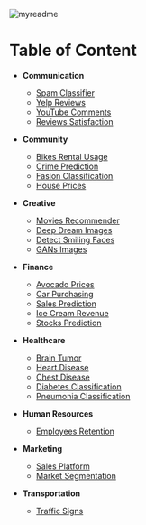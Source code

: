 ![myreadme](https://user-images.githubusercontent.com/70707092/95544092-d0b72880-09bf-11eb-90f7-bdca493307f7.png)

# Table of Content

- **Communication**

    - [Spam Classifier](https://github.com/mareksturek/real-application/blob/main/notebooks/communication_spam_classifier.ipynb) 
    - [Yelp Reviews](https://github.com/mareksturek/real-application/blob/main/notebooks/communication_yelp_reviews.ipynb) 
    - [YouTube Comments](https://github.com/mareksturek/real-application/blob/main/notebooks/communication_youtube_comments.ipynb) 
    - [Reviews Satisfaction](https://github.com/mareksturek/real-application/blob/main/notebooks/communication_reviews_satisfaction.ipynb) 

- **Community**  

    - [Bikes Rental Usage](https://github.com/mareksturek/real-application/blob/main/notebooks/community_bike_rental_usage.ipynb) 
    - [Crime Prediction](https://github.com/mareksturek/real-application/blob/main/notebooks/community_crime_prediction.ipynb) 
    - [Fasion Classification](https://github.com/mareksturek/real-application/blob/main/notebooks/community_fashion_classification.ipynb) 
    - [House Prices](https://github.com/mareksturek/real-application/blob/main/notebooks/community_house_prices.ipynb) 
  
- **Creative**  

    - [Movies Recommender](https://github.com/mareksturek/real-application/blob/main/notebooks/creative_movie_recommender.ipynb) 
    - [Deep Dream Images](https://github.com/mareksturek/real-application/blob/main/notebooks/creative_deep_dream.ipynb)
    - [Detect Smiling Faces](https://github.com/mareksturek/real-application/blob/main/notebooks/creative_detect_smiling_faces.ipynb)
    - [GANs Images](https://github.com/mareksturek/real-application/blob/main/notebooks/creative_gans_images.ipynb)
    
- **Finance**    
 
    - [Avocado Prices](https://github.com/mareksturek/real-application/blob/main/notebooks/finance_avocado_prices.ipynb) 
    - [Car Purchasing](https://github.com/mareksturek/real-application/blob/main/notebooks/finance_car_purchasing.ipynb) 
    - [Sales Prediction](https://github.com/mareksturek/real-application/blob/main/notebooks/finance_sales_prediction.ipynb) 
    - [Ice Cream Revenue](https://github.com/mareksturek/real-application/blob/main/notebooks/finance_daily_revenue_ice_cream.ipynb)
    - [Stocks Prediction](https://github.com/mareksturek/real-application/blob/main/notebooks/finance_stocks_eva_pred.ipynb) 

- **Healthcare**    

    - [Brain Tumor](https://github.com/mareksturek/real-application/blob/main/notebooks/healthcare_brain_tumor.ipynb) 
    - [Heart Disease](https://github.com/mareksturek/real-application/blob/main/notebooks/healthcare_heart_disease.ipynb) 
    - [Chest Disease](https://github.com/mareksturek/real-application/blob/main/notebooks/healthcare_chest_disease.ipynb) 
    - [Diabetes Classification](https://github.com/mareksturek/real-application/blob/main/notebooks/healthcare_diabetes_classification.ipynb)
    - [Pneumonia Classification](https://github.com/mareksturek/real-application/blob/main/notebooks/healthcare_pneumonia_classification.ipynb) 
    
- **Human Resources** 
    
    - [Employees Retention](https://github.com/mareksturek/real-application/blob/main/notebooks/hr_employees_retention.ipynb) 

- **Marketing** 

    - [Sales Platform](https://github.com/mareksturek/real-application/blob/main/notebooks/marketing_sales_platforms.ipynb) 
    - [Market Segmentation](https://github.com/mareksturek/real-application/blob/main/notebooks/marketing_market_segmentation.ipynb) 

- **Transportation** 

    - [Traffic Signs](https://github.com/mareksturek/real-application/blob/main/notebooks/transportation_traffic_signs.ipynb) 

                
        
                
         
    

                
         
         
    

        
         
         
    
